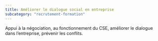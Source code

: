 ```yaml
---
title: Améliorer le dialogue social en entreprise
subcategory: "recrutement-formation"
---
```


Appui à la négociation, au fonctionnement du CSE, améliorer le dialogue dans l’entreprise, prévenir les conflits.
